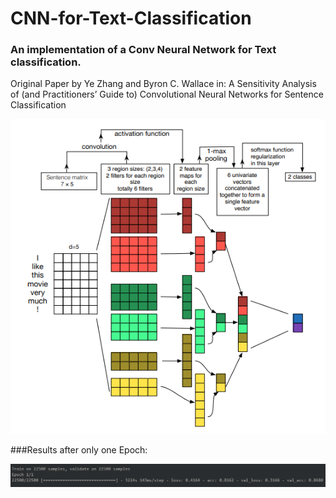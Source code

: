 # CNN-for-Text-Classification
### An implementation of a Conv Neural Network for Text classification.
Original Paper by Ye Zhang and Byron C. Wallace in: A Sensitivity Analysis of (and Practitioners’ Guide to) Convolutional
Neural Networks for Sentence Classification

![](Model.PNG)

###Results after only one Epoch:

![](Training_results.PNG	)

